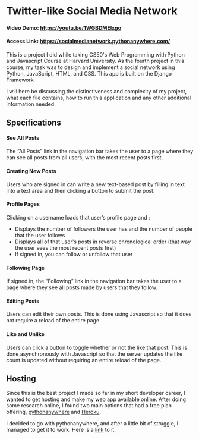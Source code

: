 # Twitter-like Social Media Network

#### Video Demo: <https://youtu.be/1WGBDMElxgo>

#### Access Link: <https://socialmedianetwork.pythonanywhere.com/>

This is a project I did while taking CS50's Web Programming with Python and Javascript Course at Harvard University.
As the fourth project in this course, my task was to design and implement a social network using Python, JavaScript, HTML, and CSS. This app is built on the Django Framework

I will here be discussing the distinctiveness and complexity of my project, what each file contains, how to run this application and any other additional information needed.

## Specifications

#### See All Posts

The “All Posts” link in the navigation bar takes the user to a page where they can see all posts from all users, with the most recent posts first.

#### Creating New Posts

Users who are signed in can write a new text-based post by filling in text into a text area and then clicking a button to submit the post.

#### Profile Pages

Clicking on a username loads that user’s profile page and :

-   Displays the number of followers the user has and the number of people that the user follows
-   Displays all of that user's posts in reverse chronological order (that way the user sees the most recent posts first)
-   If signed in, you can follow or unfollow that user

#### Following Page

If signed in, the “Following” link in the navigation bar takes the user to a page where they see all posts made by users that they follow.

#### Editing Posts

Users can edit their own posts. This is done using Javascript so that it does not require a reload of the entire page.

#### Like and Unlike

Users can click a button to toggle whether or not the like that post. This is done asynchronously with Javascript so that the server updates the like count is updated without requiring an entire reload of the page.

## Hosting

Since this is the best project I made so far in my short developer career, I wanted to get hosting and make my web app available online.
After doing some research online, I found two main options that had a free plan offering, [pythonanywhere](https://www.pythonanywhere.com/) and [Heroku](https://www.heroku.com/).

I decided to go with pythonanywhere, and after a little bit of struggle, I managed to get it to work.
Here is a [link](https://socialmedianetwork.pythonanywhere.com/) to it.

